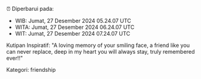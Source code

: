 ⏰ Diperbarui pada:
- WIB: Jumat, 27 Desember 2024 05.24.07 UTC
- WITA: Jumat, 27 Desember 2024 06.24.07 UTC
- WIT: Jumat, 27 Desember 2024 07.24.07 UTC

Kutipan Inspiratif:
"A loving memory of your smiling face, a friend like you can never replace, deep in my heart you will always stay, truly remembered ever!!"


Kategori: friendship

